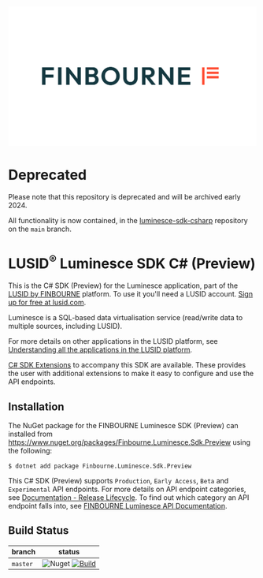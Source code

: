 ![LUSID_by_Finbourne](./resources/Finbourne_Logo_Teal.svg)

# Deprecated

Please note that this repository is deprecated and will be archived early 2024.

All functionality is now contained, in the [luminesce-sdk-csharp](https://github.com/finbourne/luminesce-sdk-csharp) repository on the `main` branch.

# LUSID<sup>®</sup> Luminesce SDK C# (Preview)

This is the C# SDK (Preview) for the Luminesce application, part of the [LUSID by FINBOURNE](https://www.finbourne.com/lusid-technology) platform. To use it you'll need a LUSID account. [Sign up for free at lusid.com](https://www.lusid.com/app/signup).

Luminesce is a SQL-based data virtualisation service (read/write data to multiple sources, including LUSID).

For more details on other applications in the LUSID platform, see [Understanding all the applications in the LUSID platform](https://support.lusid.com/knowledgebase/article/KA-01787/en-us).

[C# SDK Extensions](https://github.com/finbourne/luminesce-sdk-extensions-csharp) to accompany this SDK are available. These provides the user with additional extensions to make it easy to configure and use the API endpoints.

## Installation

The NuGet package for the FINBOURNE Luminesce SDK (Preview) can installed from https://www.nuget.org/packages/Finbourne.Luminesce.Sdk.Preview using the following:

```
$ dotnet add package Finbourne.Luminesce.Sdk.Preview
```

This C# SDK (Preview) supports `Production`, `Early Access`, `Beta` and `Experimental` API endpoints. For more details on API endpoint categories, see [Documentation - Release Lifecycle](https://www.lusid.com/app/resources/documentation/lifecycle). To find out which category an API endpoint falls into, see [FINBOURNE Luminesce API Documentation](https://www.lusid.com/honeycomb/swagger/index.html). 

## Build Status 

| branch | status |
| --- | --- |
| `master` |  ![Nuget](https://img.shields.io/nuget/v/Finbourne.Luminesce.Sdk.Preview?color=blue) [![Build](https://github.com/finbourne/luminesce-sdk-csharp-preview/actions/workflows/build.yaml/badge.svg?branch=master)](https://github.com/finbourne/luminesce-sdk-csharp-preview/actions/workflows/build.yaml) |
